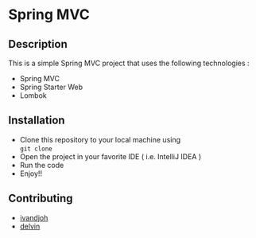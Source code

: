 # Spring MVC

## Description
This is a simple Spring MVC project that uses the following technologies :
- Spring MVC
- Spring Starter Web
- Lombok

## Installation
- Clone this repository to your local machine using  
    ```git clone ```
- Open the project in your favorite IDE ( i.e. IntelliJ IDEA )
- Run the code
- Enjoy!!

## Contributing
- [ivandjoh](https://likedin.com/in/ivandjoh)
- [delvin](https://instagram.com/delvincakep)